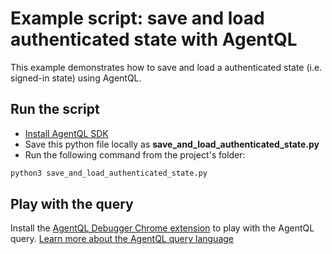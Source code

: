 # Example script: save and load authenticated state with AgentQL

This example demonstrates how to save and load a authenticated state (i.e. signed-in state) using AgentQL.

## Run the script

- [Install AgentQL SDK](https://docs.agentql.com/docs/installation/sdk-installation)
- Save this python file locally as **save_and_load_authenticated_state.py**
- Run the following command from the project's folder:

```bash
python3 save_and_load_authenticated_state.py
```

## Play with the query

Install the [AgentQL Debugger Chrome extension](https://docs.agentql.com/docs/installation/chrome-extension-installation/) to play with the AgentQL query. [Learn more about the AgentQL query language](https://docs.agentql.com/docs/agentql-query/query-intro)
